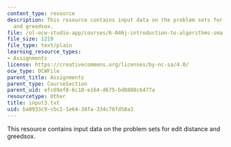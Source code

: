 ```yaml
---
content_type: resource
description: This resource contains input data on the problem sets for edit distance
  and greedsox.
file: /ol-ocw-studio-app/courses/6-046j-introduction-to-algorithms-sma-5503-fall-2005/ba0933c9cbc11e6438fa334c76fd58a3_input3.txt
file_size: 1219
file_type: text/plain
learning_resource_types:
- Assignments
license: https://creativecommons.org/licenses/by-nc-sa/4.0/
ocw_type: OCWFile
parent_title: Assignments
parent_type: CourseSection
parent_uid: efc69ef8-6c18-e164-d675-bd8808c6477a
resourcetype: Other
title: input3.txt
uid: ba0933c9-cbc1-1e64-38fa-334c76fd58a3
---
```

This resource contains input data on the problem sets for edit distance and greedsox.
